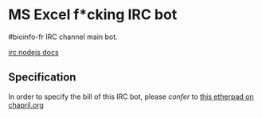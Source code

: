 # MS Excel f*cking IRC bot

#bioinfo-fr IRC channel main bot.

[irc nodejs docs](https://node-irc.readthedocs.io/)

## Specification

In order to specify the bill of this IRC bot, please *confer* to [this etherpad on chapril.org](https://pad.chapril.org/p/excel-bot)

